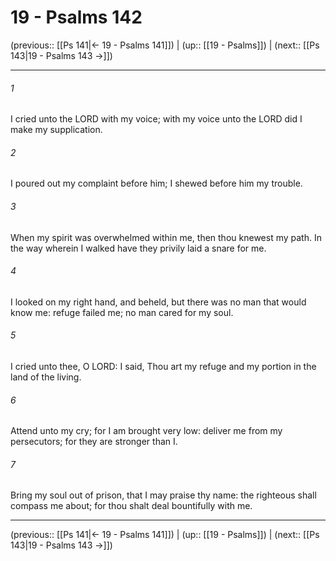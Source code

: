 # 19 - Psalms 142

(previous:: [[Ps 141|← 19 - Psalms 141]]) | (up:: [[19 - Psalms]]) | (next:: [[Ps 143|19 - Psalms 143 →]])

***


###### 1 
I cried unto the LORD with my voice; with my voice unto the LORD did I make my supplication. 

###### 2 
I poured out my complaint before him; I shewed before him my trouble. 

###### 3 
When my spirit was overwhelmed within me, then thou knewest my path. In the way wherein I walked have they privily laid a snare for me. 

###### 4 
I looked on my right hand, and beheld, but there was no man that would know me: refuge failed me; no man cared for my soul. 

###### 5 
I cried unto thee, O LORD: I said, Thou art my refuge and my portion in the land of the living. 

###### 6 
Attend unto my cry; for I am brought very low: deliver me from my persecutors; for they are stronger than I. 

###### 7 
Bring my soul out of prison, that I may praise thy name: the righteous shall compass me about; for thou shalt deal bountifully with me.

***

(previous:: [[Ps 141|← 19 - Psalms 141]]) | (up:: [[19 - Psalms]]) | (next:: [[Ps 143|19 - Psalms 143 →]])
